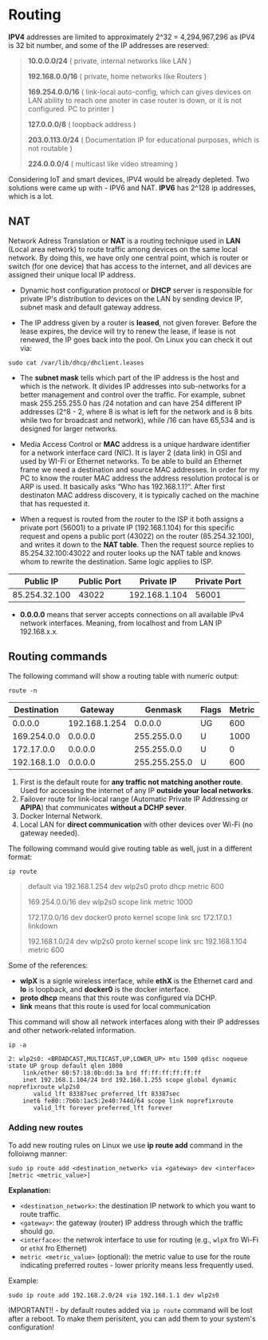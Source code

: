 # Routing

**IPV4** addresses are limited to approximately 2^32 = 4,294,967,296 as IPV4 is 32 bit number, and some of the IP addresses are reserved:

> **10.0.0.0/24** ( private, internal networks like LAN )
>
> **192.168.0.0/16** ( private, home networks like Routers )
>
> **169.254.0.0/16** ( link-local auto-config, which can gives devices on LAN ability to reach one anoter in case router is down, or it is not configured. PC to printer )
>
> **127.0.0.0/8** ( loopback address )
>
> **203.0.113.0/24** ( Documentation IP for educational purposes, which is not routable )
>
> **224.0.0.0/4** ( multicast like video streaming )

Considering IoT and smart devices, IPV4 would be already depleted. Two solutions were came up with - IPV6 and NAT. **IPV6** has 2^128 ip addresses, which is a lot.

## NAT

Network Adress Translation or **NAT** is a routing technique used in **LAN** (Local area network) to route traffic among devices on the same local network. By doing this, we have only one central point, which is router or switch (for one device) that has access to the internet, and all devices are assigned their unique local IP address.

- Dynamic host configuration protocol or **DHCP** server is responsible for private IP's distribution to devices on the LAN by sending device IP, subnet mask and default gateway address.

- The IP address given by a router is **leased**, not given forever. Before the lease expires, the device will try to renew the lease, if lease is not renewed, the IP goes back into the pool. On Linux you can check it out via:

```
sudo cat /var/lib/dhcp/dhclient.leases
```

- The **subnet mask** tells which part of the IP address is the host and which is the network. It divides IP addresses into sub-networks for a better management and control over the traffic. For example, subnet mask 255.255.255.0 has /24 notation and can have 254 different IP addresses (2^8 - 2, where 8 is what is left for the network and is 8 bits while two for broadcast and network), while /16 can have 65,534 and is designed for larger networks.

- Media Access Control or **MAC** address is a unique hardware identifier for a network interface card (NIC). It is layer 2 (data link) in OSI and used by WI-Fi or Ethernet networks. To be able to build an Ethernet frame we need a destination and source MAC addresses. In order for my PC to know the router MAC address the address resolution protocal is or ARP is used. It basically asks “Who has 192.168.1.1?”. After first destinaton MAC address discovery, it is typically cached on the machine that has requested it.

- When a request is routed from the router to the ISP it both assigns a private port (56001) to a private IP (192.168.1.104) for this specific request and opens a public port (43022) on the router (85.254.32.100), and writes it down to the **NAT table**. Then the request source replies to 85.254.32.100:43022 and router looks up the NAT table and knows whom to rewrite the destination. Same logic applies to ISP.

| Public IP     | Public Port | Private IP    | Private Port |
| ------------- | ----------- | ------------- | ------------ |
| 85.254.32.100 | 43022       | 192.168.1.104 | 56001        |

- **0.0.0.0** means that server accepts connections on all available IPv4 network interfaces. Meaning, from localhost and from LAN IP 192.168.x.x.

## Routing commands

The following command will show a routing table with numeric output:

```
route -n
```

| Destination | Gateway       | Genmask       | Flags | Metric | Ref | Use | Iface   |
| ----------- | ------------- | ------------- | ----- | ------ | --- | --- | ------- |
| 0.0.0.0     | 192.168.1.254 | 0.0.0.0       | UG    | 600    | 0   | 0   | wlp2s0  |
| 169.254.0.0 | 0.0.0.0       | 255.255.0.0   | U     | 1000   | 0   | 0   | wlp2s0  |
| 172.17.0.0  | 0.0.0.0       | 255.255.0.0   | U     | 0      | 0   | 0   | docker0 |
| 192.168.1.0 | 0.0.0.0       | 255.255.255.0 | U     | 600    | 0   | 0   | wlp2s0  |

1. First is the default route for **any traffic not matching another route**. Used for accessing the internet of any IP **outside your local networks**.
2. Failover route for link-local range (Automatic Private IP Addressing or **APIPA**) that communicates **without a DCHP sever**.
3. Docker Internal Network.
4. Local LAN for **direct communication** with other devices over Wi-Fi (no gateway needed).

The following command would give routing table as well, just in a different format:

```
ip route
```

> default via 192.168.1.254 dev wlp2s0 proto dhcp metric 600
>
> 169.254.0.0/16 dev wlp2s0 scope link metric 1000
>
> 172.17.0.0/16 dev docker0 proto kernel scope link src 172.17.0.1 linkdown
>
> 192.168.1.0/24 dev wlp2s0 proto kernel scope link src 192.168.1.104 metric 600

Some of the references:

- **wlpX** is a signle wireless interface, while **ethX** is the Ethernet card and **lo** is loopback, and **docker0** is the docker interface.
- **proto dhcp** means that this route was configured via DCHP.
- **link** means that this route is used for local communication

This command will show all network interfaces along with their IP addresses and other network-related information.

```
ip -a
```

```
2: wlp2s0: <BROADCAST,MULTICAST,UP,LOWER_UP> mtu 1500 qdisc noqueue state UP group default qlen 1000
    link/ether 60:57:18:0b:dd:3a brd ff:ff:ff:ff:ff:ff
    inet 192.168.1.104/24 brd 192.168.1.255 scope global dynamic noprefixroute wlp2s0
       valid_lft 83387sec preferred_lft 83387sec
    inet6 fe80::7b6b:1ac5:2e40:744d/64 scope link noprefixroute
       valid_lft forever preferred_lft forever
```

### Adding new routes

To add new routing rules on Linux we use **ip route add** command in the folloiwng manner:

```
sudo ip route add <destination_network> via <gateway> dev <interface> [metric <metric_value>]
```

**Explanation:**

- `<destination_network>`: the destination IP network to which you want to route traffic.
- `<gateway>`: the gateway (router) IP address through which the traffic should go.
- `<interface>`: the netwrok interface to use for routing (e.g., `wlpX` fro Wi-Fi or `ethX` fro Ethernet)
- `metric <metric_value>` (optional): the metric value to use for the route indicating preferred routes - lower priority means less frequently used.

Example:

```
sudo ip route add 192.168.2.0/24 via 192.168.1.1 dev wlp2s0
```

IMPORTANT!! - by default routes added via `ip route` command will be lost after a reboot. To make them perisitent, you can add them to your system's configuration!
